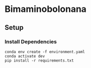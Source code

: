 # Bimaminobolonana

## Setup

### Install Dependencies

```
conda env create -f environment.yaml
conda activate dev
pip install -r requirements.txt
```